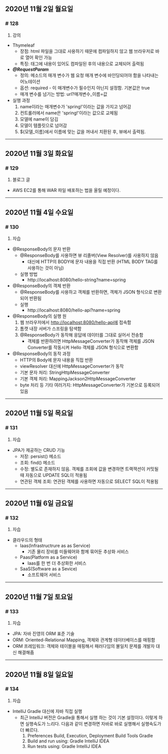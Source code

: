 ## 2020년 11월 2일 월요일
### # 128
1. 강의
- Thymeleaf
	- 장점: html 파일을 그대로 사용하기 때문에 컴파일하지 않고 웹 브라우저로 바로 열어 확인 가능
	- 특징: 태그에 내용이 있어도 컴파일된 후의 내용으로 교체되어 출력됨
- ***@RequestParam***
	- 정의: 메소드의 매개 변수가 웹 요청 매개 변수에 바인딩되어야 함을 나타내는 어노테이션
	- 옵션: required - 이 매개변수가 필수인지 아닌지 설정함. 기본값은 true
	-  매개 변수를 넘기는 방법: url?매개변수_이름=값
- 실행 과정
	1. name이라는 매개변수가 'spring!'이라는 값을 가지고 넘어감
	2. 컨트롤러에서 name은 'spring!'이라는 값으로 교체됨
	3. 모델에 name이 담김
	4. 모델이 템플릿으로 넘어감
	5. ${모델_이름}에서 이름에 맞는 값을 꺼내서 치환된 후, 뷰에서 출력됨.
---
## 2020년 11월 3일 화요일
### # 129
1. 블로그 글
- AWS EC2를 통해 WAR 파일 배포하는 법을 올릴 예정이다.
---
## 2020년 11월 4일 수요일
### # 130
1. 자습
- @ResponseBody의 문자 반환
	- @ResponseBody를 사용하면 뷰 리졸버(View Resolver)를 사용하지 않음
		- 대신에 HTTP의 BODY에 문자 내용을 직접 반환 (HTML BODY TAG를 사용하는 것이 아님)
	- 실행 방법
		- http://localhost:8080/hello-string?name=spring
- @ResponseBody의 객체 반환
	- @ResponseBody를 사용하고 객체를 반환하면, 객체가 JSON 형식으로 변환되어 반환됨
	- 실행
		- http://localhost:8080/hello-api?name=spring
- @ResponseBody의 실행 원
	1. 웹 브라우저에서 [http://localhost:8080/hello-api에](http://localhost:8080/hello-api에) 접속함
	2. 톰캣 내장 서버가 스프링을 탐색함
	3. @ResponseBody가 동작해 응답에 데이터를 그대로 실어서 전송함
		- 객체를 반환하려면 HttpMessageConverter가 동작해 객체를 JSON Converter를 작동시켜 Hello 객체를 JSON 형식으로 변환함
- @ResponseBody의 동작 과정
	- HTTP의 Body에 문자 내용을 직접 반환
	- viewResolver 대신에 HttpMessageConverter가 동작
	- 기본 문자 처리: StringHttpMessageConverter
	- 기본 객체 처리: MappingJackson2HttpMessageConverter
	- byte 처리 등 기타 여러가지: HttpMessageConverter가 기본으로 등록되어 있음
---
## 2020년 11월 5일 목요일
### # 131
1. 자습
- JPA가 제공하는 CRUD 기능
	- 저장: persist() 메소드
	- 조회: find() 메소드
	- 수정: 별도로 존재하지 않음. 객체를 조회에 값을 변경하면 트랙잭션이 커밋될 때 자동으로 UPDATE SQL이 적용됨
	- 연관된 객체 조회: 연관된 객체를 사용하면 자동으로 SELECT SQL이 적용됨
---
## 2020년 11월 6일 금요일
### # 132
1. 자습
- 클라우드의 형태
	- Iaas(Infrastructrure as as Service)
		- 기존 물리 장비를 미들웨어와 함께 묶어둔 추상화 서비스
	- Paas(Platform as a Service)
		- Iaas를 한 번 더 추상화한 서비스
	- SaaS(Software as a Sevice)
		- 소프트웨어 서비스
---
## 2020년 11월 7일 토요일
### # 133
1. 자습
- JPA: 자바 진영의 ORM 표준 기술
- ORM: Oriented-Relational Mapping, 객체와 관계형 데이터베이스를 매핑함
- ORM 프레임워크: 객체와 테이블을 매핑해서 패러다임의 불일치 문제를 개발자 대신 해결해줌
---
## 2020년 11월 8일 일요일
### # 134
1. 자습
- IntelliJ Gradle 대신에 자바 직접 실행
	- 최근 IntelliJ 버전은 Gradle을 통해서 실행 하는 것이 기본 설정이다. 이렇게 하면 실행속도가 느리다. 
	  다음과 같이 변경하면 자바로 바로 실행해서 실행속도가 더 빠르다.
		1. Preferences Build, Execution, Deployment Build Tools Gradle
		2. Build and run using: Gradle IntelliJ IDEA
		3. Run tests using: Gradle IntelliJ IDEA
